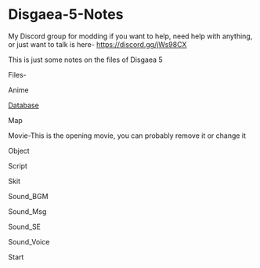 # Disgaea-5-Notes
My Discord group for modding if you want to help, need help with anything, or just want to talk is here- https://discord.gg/jWs98CX

This is just some notes on the files of Disgaea 5

Files-

Anime

[Database](https://github.com/MoonlitDeath/Disgaea-5-Notes/wiki)

Map

Movie-This is the opening movie, you can probably remove it or change it

Object

Script

Skit

Sound_BGM

Sound_Msg

Sound_SE

Sound_Voice

Start
